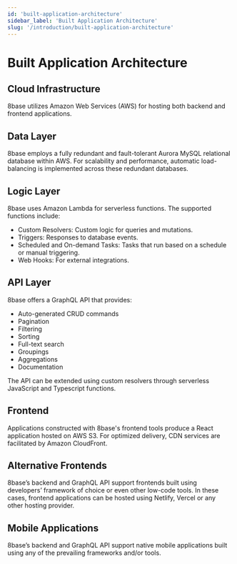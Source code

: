 ```yaml
---
id: 'built-application-architecture'
sidebar_label: 'Built Application Architecture'
slug: '/introduction/built-application-architecture'
---
```

# Built Application Architecture

## Cloud Infrastructure

8base utilizes Amazon Web Services (AWS) for hosting both backend and frontend applications.

## Data Layer
8base employs a fully redundant and fault-tolerant Aurora MySQL relational database within AWS. For scalability and performance, automatic load-balancing is implemented across these redundant databases.

## Logic Layer

8base uses Amazon Lambda for serverless functions. The supported functions include:

- Custom Resolvers: Custom logic for queries and mutations.
- Triggers: Responses to database events.
- Scheduled and On-demand Tasks: Tasks that run based on a schedule or manual triggering.
- Web Hooks: For external integrations.

## API Layer

8base offers a GraphQL API that provides:

- Auto-generated CRUD commands
- Pagination
- Filtering
- Sorting
- Full-text search
- Groupings
- Aggregations
- Documentation

The API can be extended using custom resolvers through serverless JavaScript and Typescript functions.

## Frontend

Applications constructed with 8base's frontend tools produce a React application hosted on AWS S3. For optimized delivery, CDN services are facilitated by Amazon CloudFront.

## Alternative Frontends

8base’s backend and GraphQL API support frontends built using developers’ framework of choice or even other low-code tools. In these cases, frontend applications can be hosted using Netlify, Vercel or any other hosting provider.

## Mobile Applications

8base’s backend and GraphQL API support native mobile applications built using any of the prevailing frameworks and/or tools.
